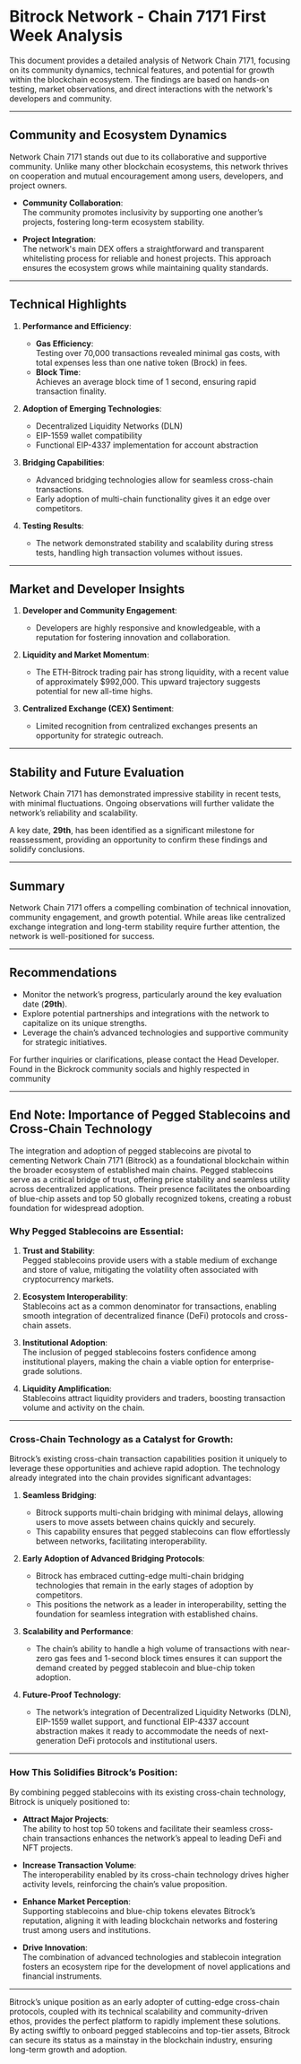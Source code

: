# Bitrock Network - Chain 7171 First Week Analysis

This document provides a detailed analysis of Network Chain 7171, focusing on its community dynamics, technical features, and potential for growth within the blockchain ecosystem. The findings are based on hands-on testing, market observations, and direct interactions with the network's developers and community.

---

## Community and Ecosystem Dynamics

Network Chain 7171 stands out due to its collaborative and supportive community. Unlike many other blockchain ecosystems, this network thrives on cooperation and mutual encouragement among users, developers, and project owners.

- **Community Collaboration**:  
  The community promotes inclusivity by supporting one another’s projects, fostering long-term ecosystem stability.

- **Project Integration**:  
  The network's main DEX offers a straightforward and transparent whitelisting process for reliable and honest projects. This approach ensures the ecosystem grows while maintaining quality standards.

---

## Technical Highlights

1. **Performance and Efficiency**:
   - **Gas Efficiency**:  
     Testing over 70,000 transactions revealed minimal gas costs, with total expenses less than one native token (Brock) in fees.
   - **Block Time**:  
     Achieves an average block time of 1 second, ensuring rapid transaction finality.

2. **Adoption of Emerging Technologies**:
   - Decentralized Liquidity Networks (DLN)
   - EIP-1559 wallet compatibility
   - Functional EIP-4337 implementation for account abstraction

3. **Bridging Capabilities**:
   - Advanced bridging technologies allow for seamless cross-chain transactions.
   - Early adoption of multi-chain functionality gives it an edge over competitors.

4. **Testing Results**:
   - The network demonstrated stability and scalability during stress tests, handling high transaction volumes without issues.

---

## Market and Developer Insights

1. **Developer and Community Engagement**:
   - Developers are highly responsive and knowledgeable, with a reputation for fostering innovation and collaboration.

2. **Liquidity and Market Momentum**:
   - The ETH-Bitrock trading pair has strong liquidity, with a recent value of approximately $992,000. This upward trajectory suggests potential for new all-time highs.

3. **Centralized Exchange (CEX) Sentiment**:
   - Limited recognition from centralized exchanges presents an opportunity for strategic outreach.

---

## Stability and Future Evaluation

Network Chain 7171 has demonstrated impressive stability in recent tests, with minimal fluctuations. Ongoing observations will further validate the network’s reliability and scalability.

A key date, **29th**, has been identified as a significant milestone for reassessment, providing an opportunity to confirm these findings and solidify conclusions.

---

## Summary

Network Chain 7171 offers a compelling combination of technical innovation, community engagement, and growth potential. While areas like centralized exchange integration and long-term stability require further attention, the network is well-positioned for success.

---

## Recommendations

- Monitor the network’s progress, particularly around the key evaluation date (**29th**).
- Explore potential partnerships and integrations with the network to capitalize on its unique strengths.
- Leverage the chain’s advanced technologies and supportive community for strategic initiatives.

For further inquiries or clarifications, please contact the Head Developer. Found in the Bickrock community socials and highly respected in community

---

## End Note: Importance of Pegged Stablecoins and Cross-Chain Technology

The integration and adoption of pegged stablecoins are pivotal to cementing Network Chain 7171 (Bitrock) as a foundational blockchain within the broader ecosystem of established main chains. Pegged stablecoins serve as a critical bridge of trust, offering price stability and seamless utility across decentralized applications. Their presence facilitates the onboarding of blue-chip assets and top 50 globally recognized tokens, creating a robust foundation for widespread adoption.

### **Why Pegged Stablecoins are Essential**:
1. **Trust and Stability**:  
   Pegged stablecoins provide users with a stable medium of exchange and store of value, mitigating the volatility often associated with cryptocurrency markets.
   
2. **Ecosystem Interoperability**:  
   Stablecoins act as a common denominator for transactions, enabling smooth integration of decentralized finance (DeFi) protocols and cross-chain assets.

3. **Institutional Adoption**:  
   The inclusion of pegged stablecoins fosters confidence among institutional players, making the chain a viable option for enterprise-grade solutions.

4. **Liquidity Amplification**:  
   Stablecoins attract liquidity providers and traders, boosting transaction volume and activity on the chain.

---

### **Cross-Chain Technology as a Catalyst for Growth**:

Bitrock’s existing cross-chain transaction capabilities position it uniquely to leverage these opportunities and achieve rapid adoption. The technology already integrated into the chain provides significant advantages:

1. **Seamless Bridging**:  
   - Bitrock supports multi-chain bridging with minimal delays, allowing users to move assets between chains quickly and securely.  
   - This capability ensures that pegged stablecoins can flow effortlessly between networks, facilitating interoperability.

2. **Early Adoption of Advanced Bridging Protocols**:  
   - Bitrock has embraced cutting-edge multi-chain bridging technologies that remain in the early stages of adoption by competitors.  
   - This positions the network as a leader in interoperability, setting the foundation for seamless integration with established chains.

3. **Scalability and Performance**:  
   - The chain’s ability to handle a high volume of transactions with near-zero gas fees and 1-second block times ensures it can support the demand created by pegged stablecoin and blue-chip token adoption.

4. **Future-Proof Technology**:  
   - The network’s integration of Decentralized Liquidity Networks (DLN), EIP-1559 wallet support, and functional EIP-4337 account abstraction makes it ready to accommodate the needs of next-generation DeFi protocols and institutional users.

---

### **How This Solidifies Bitrock’s Position**:

By combining pegged stablecoins with its existing cross-chain technology, Bitrock is uniquely positioned to:
- **Attract Major Projects**:  
  The ability to host top 50 tokens and facilitate their seamless cross-chain transactions enhances the network’s appeal to leading DeFi and NFT projects.
  
- **Increase Transaction Volume**:  
  The interoperability enabled by its cross-chain technology drives higher activity levels, reinforcing the chain’s value proposition.

- **Enhance Market Perception**:  
  Supporting stablecoins and blue-chip tokens elevates Bitrock’s reputation, aligning it with leading blockchain networks and fostering trust among users and institutions.

- **Drive Innovation**:  
  The combination of advanced technologies and stablecoin integration fosters an ecosystem ripe for the development of novel applications and financial instruments.

---

Bitrock’s unique position as an early adopter of cutting-edge cross-chain protocols, coupled with its technical scalability and community-driven ethos, provides the perfect platform to rapidly implement these solutions. By acting swiftly to onboard pegged stablecoins and top-tier assets, Bitrock can secure its status as a mainstay in the blockchain industry, ensuring long-term growth and adoption.


